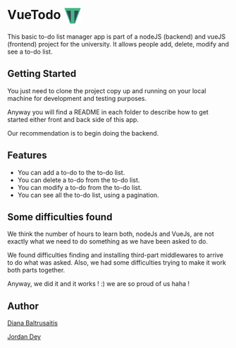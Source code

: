 # VueTodo <img align="center" src="frontend/src/assets/Favicon.png" width="40" />

This basic to-do list manager app is part of a nodeJS (backend) and vueJS (frontend) project for the university.
It allows people add, delete, modify and see a to-do list.

## Getting Started

You just need to clone the project copy up and running on your local machine for development and testing purposes.

Anyway you will find a README in each folder to describe how to get started either front and back side of this app.

Our recommendation is to begin doing the backend.

## Features

- You can add a to-do to the to-do list.
- You can delete a to-do from the to-do list.
- You can modify a to-do from the to-do list.
- You can see all the to-do list, using a pagination.

## Some difficulties found

We think the number of hours to learn both, nodeJs and VueJs, are not exactly what we need to do something as we have been asked to do.

We found difficulties finding and installing third-part middlewares to arrive to do what was asked.
Also, we had some difficulties trying to make it work both parts together.

Anyway, we did it and it works ! :) we are so proud of us haha !

## Author

[Diana Baltrusaitis](https://github.com/nitabaltru)

[Jordan Dey](https://github.com/DeyJordan)
